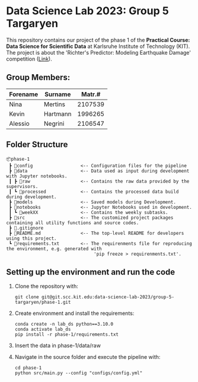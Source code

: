 # Data Science Lab 2023: Group 5 Targaryen 
This repository contains our project of the phase 1 of the **Practical Course: Data Science for Scientific Data** at Karlsruhe Institute of Technology (KIT). The project is about the 'Richter's Predictor: Modeling Earthquake Damage' competition ([Link](https://www.drivendata.org/competitions/57/)).

## Group Members: 
| Forename | Surname  | Matr.#  |
|----------|----------|---------|
| Nina     | Mertins  | 2107539 |
| Kevin    | Hartmann | 1996265 |
| Alessio  | Negrini  | 2106547 |

## Folder Structure
```
📦phase-1
 ┣ 📂config                  <-- Configuration files for the pipeline
 ┣ 📂data                    <-- Data used as input during development with Jupyter notebooks. 
 ┃ ┣ 📂raw                   <-- Contains the raw data provided by the supervisors.
 ┃ ┗ 📂processed             <-- Contains the processed data build during development.
 ┣ 📂models                  <-- Saved models during Development.
 ┣ 📂notebooks               <-- Jupyter Notebooks used in development.
 ┃ ┗ 📂weekXX                <-- Contains the weekly subtasks.
 ┣ 📂src                     <-- The customized project packages containing all utility functions and source codes.
 ┣ 📜.gitignore 
 ┣ 📜README.md               <-- The top-level README for developers using this project. 
 ┗ 📜requirements.txt        <-- The requirenments file for reproducing the environment, e.g. generated with 
                                 'pip freeze > requirenments.txt'.
```

## Setting up the environment and run the code
1. Clone the repository with:  

       git clone git@git.scc.kit.edu:data-science-lab-2023/group-5-targaryen/phase-1.git

2. Create environment and install the requirements:

       conda create -n lab_ds python==3.10.0
       conda activate lab_ds 
       pip install -r phase-1/requirements.txt

3. Insert the data in phase-1/data/raw
4. Navigate in the source folder and execute the pipeline with:

       cd phase-1
       python src/main.py --config "configs/config.yml"
